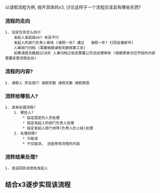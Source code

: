 以请假流程为例, 抛开具体的x3, 讨论这样子一个流程应该具有哪些东西?
### 流程的走向
    1. 设定任务怎么执行
        发起人发起就ok? 肯定不行
        发起人的部门负责人审核 (请假一天? 通过   请假一年? 打回去重新写)
        人事部门归档 (需要根据请假天数核算工资)
        如果请假天数超过10天 人事归档之前还需要公司总经理审核 (根据表单对应字段的内容需要变更流程走向)
### 流程的内容?
    1. 请假人 所在部门 请假天数 请假天数 请假原因
### 流转给哪些人?
    1. 谁来处理流程?
        1. 哪些人?
            * 指定固定的人员处理
            * 指定发起人的部门负责人处理
            * 指定发起人部门领导(负责人的上级)处理
        2. 处理权限?
            * 只能读
            * 不仅能读， 还能修改流程的内容
### 流转结果处理?
    1. 发送回执消息给发起人

## 结合x3逐步实现该流程


